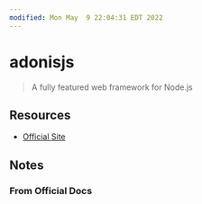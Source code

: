 ```yaml
---
modified: Mon May  9 22:04:31 EDT 2022
---
```

# adonisjs

> A fully featured web framework for Node.js

## Resources

- [Official Site](https://adonisjs.com/)

## Notes

### From Official Docs
